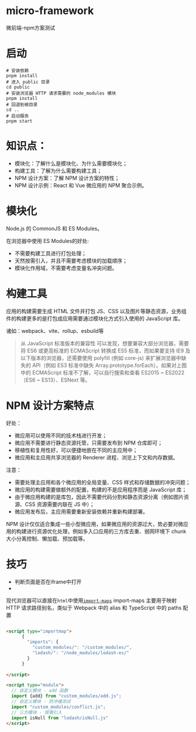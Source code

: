 # micro-framework
微前端-npm方案测试

# 启动
    # 安装依赖
    pnpm install
    # 进入 public 目录
    cd public
    # 安装浏览器 HTTP 请求需要的 node_modules 模块
    pnpm install
    # 回退到根目录
    cd ..
    # 启动服务
    pnpm start


# 知识点：
+ 模块化：了解什么是模块化、为什么需要模块化；
+ 构建工具：了解为什么需要构建工具；
+ NPM 设计方案：了解 NPM 设计方案的特性；
+ NPM 设计示例：React 和 Vue 微应用的 NPM 聚合示例。

# 模块化
Node.js 的 CommonJS 和 ES Modules。

在浏览器中使用 ES Modules的好处:

+ 不需要构建工具进行打包处理；
+ 天然按需引入，并且不需要考虑模块的加载顺序；
+ 模块化作用域，不需要考虑变量名冲突问题。

# 构建工具
应用的构建需要生成 HTML 文件并打包 JS、CSS 以及图片等静态资源，业务组件的构建更多的是打包成应用需要通过模块化方式引入使用的 JavaScript 库。

诸如：webpack、vite、rollup、esbuild等

> 从 JavaScript 标准版本的兼容性 可以发现，想要兼容大部分浏览器，需要将 ES6 或更高标准的 ECMAScript 转换成 ES5 标准，而如果要支持 IE9 及以下版本的浏览器，还需要使用 polyfill (例如 core-js) 来扩展浏览器中缺失的 API（例如 ES3 标准中缺失 Array.prototype.forEach）。如果对上图中的 ECMAScript 标准不了解，可以自行搜索和查看 ES2015 ~ ES2022（ES6 ~ ES13）、ESNext 等。

# NPM 设计方案特点
好处：
+ 微应用可以使用不同的技术栈进行开发；
+ 微应用不需要进行静态资源托管，只需要发布到 NPM 仓库即可；
+ 移植性和复用性好，可以便捷地嵌在不同的主应用中；
+ 微应用和主应用共享浏览器的 Renderer 进程、浏览上下文和内存数据。 

注意：
+ 需要处理主应用和各个微应用的全局变量、CSS 样式和存储数据的冲突问题；
+ 微应用的构建需要做额外的配置，构建的不是应用程序而是 JavaScript 库；
+ 由于微应用构建的是库包，因此不需要代码分割和静态资源分离（例如图片资源、CSS 资源需要内联在 JS 中）；
+ 微应用发布后，主应用需要重新安装依赖并重新构建部署。

NPM 设计仅仅适合集成一些小型微应用，如果微应用的资源过大，势必要对微应用的构建进行资源优化处理，例如多入口应用的三方库去重、弱网环境下 chunk 大小分离控制、懒加载、预加载等。

# 技巧

+ 判断页面是否在iframe中打开
+ 
现代浏览器可以直接在`html`中使用[`import-maps`](https://github.com/WICG/import-maps)
import-maps 主要用于映射 HTTP 请求路径别名，类似于 Webpack 中的 alias 和 TypeScript 中的 paths 配置

```html

<script type="importmap">
      {
        "imports": {
          "custom_modules/": "/custom_modules/",
          "lodash/": "/node_modules/lodash-es/"
        }
      }
    
</script>

<script type="module">
  // 自定义模块 - add 函数
  import {add} from "custom_modules/add.js";
  // 自定义模块 - 防冲撞测试
  import "custom_modules/conflict.js";
  // 三方模块 - 按需引入
  import isNull from "lodash/isNull.js"
</script>
```
